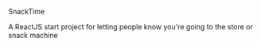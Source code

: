 SnackTime

A ReactJS start project for letting people know you're going to the store or snack machine
